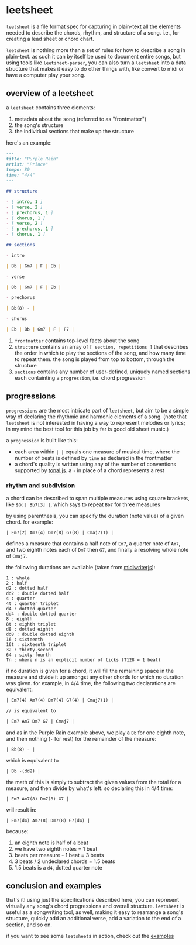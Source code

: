 # leetsheet

`leetsheet` is a file format spec for capturing in plain-text all the elements needed to describe the chords, rhythm, and structure of a song. i.e., for creating a lead sheet or chord chart.

`leetsheet` is nothing more than a set of rules for how to describe a song in plain-text. as such it can by itself be used to document entire songs, but using tools like `leetsheet-parser`, you can also turn a `leetsheet` into a data structure that makes it easy to do other things with, like convert to midi or have a computer play your song.

## overview of a leetsheet

a `leetsheet` contains three elements:

1. metadata about the song (referred to as "frontmatter")
2. the song's structure
3. the individual sections that make up the structure

here's an example:

```md
---
title: "Purple Rain"
artist: "Prince"
tempo: 80
time: "4/4"
---

## structure

- [ intro, 1 ]
- [ verse, 2 ]
- [ prechorus, 1 ]
- [ chorus, 1 ]
- [ verse, 2 ]
- [ prechorus, 1 ]
- [ chorus, 1 ]

## sections

- intro

| Bb | Gm7 | F | Eb |

- verse

| Bb | Gm7 | F | Eb |

- prechorus

| Bb(8) - |

- chorus

| Eb | Bb | Gm7 | F | F7 |
```

1. `frontmatter` contains top-level facts about the song
2. `structure` contains an array of `[ section, repetitions ]` that describes the order in which to play the sections of the song, and how many time to repeat them. the song is played from top to bottom, through the structure
3. `sections` contains any number of user-defined, uniquely named sections each containting a `progression`, i.e. chord progression

## progressions

`progressions` are the most intricate part of `leetsheet`, but aim to be a simple way of declaring the rhythmic and harmonic elements of a song. (note that `leetsheet` is not interested in having a way to represent melodies or lyrics; in my mind the best tool for this job by far is good old sheet music.)

a `progression` is built like this:

- each area within `| |` equals one measure of musical time, where the number of beats is defined by `time` as declared in the frontmatter
- a chord's quality is written using any of the number of conventions supported by [tonal.js](https://github.com/tonaljs/tonal/blob/main/packages/chord-type/data.ts). a `-` in place of a chord represents a rest

### rhythm and subdivision

a chord can be described to span multiple measures using square brackets, like
  so: `| Bb7[3] |`, which says to repeat `Bb7` for three measures

by using parenthesis, you can specify the duration (note value) of a given
  chord. for example:

  `| Em7(2) Am7(4) Dm7(8) G7(8) | Cmaj7(1) |`

defines a measure that contains a half note of `Em7`, a quarter note of `Am7`,
and two eighth notes each of `Dm7` then `G7`, and finally a resolving whole
note of `Cmaj7`.

the following durations are available (taken from [midiwriterjs](https://grimmdude.com/MidiWriterJS/docs/)):

```
1 : whole
2 : half
d2 : dotted half
dd2 : double dotted half
4 : quarter
4t : quarter triplet
d4 : dotted quarter
dd4 : double dotted quarter
8 : eighth
8t : eighth triplet
d8 : dotted eighth
dd8 : double dotted eighth
16 : sixteenth
16t : sixteenth triplet
32 : thirty-second
64 : sixty-fourth
Tn : where n is an explicit number of ticks (T128 = 1 beat)
```

if no duration is given for a chord, it will fill the remaining space in the
measure and divide it up amongst any other chords for which no duration was given. for example, in 4/4 time, the following two declarations are equivalent:

```txt
| Em7(4) Am7(4) Dm7(4) G7(4) | Cmaj7(1) |

// is equivalent to

| Em7 Am7 Dm7 G7 | Cmaj7 |
```

and as in the Purple Rain example above, we play a `Bb` for one eighth note, and
then nothing (`-` for rest) for the remainder of the measure:

```
| Bb(8) - |
```

which is equivalent to

```
| Bb -(dd2) |
```

the math of this is simply to subtract the given values from the total for
a measure, and then divide by what's left. so declaring this in 4/4 time:

```
| Em7 Am7(8) Dm7(8) G7 |
```

will result in:

```
| Em7(d4) Am7(8) Dm7(8) G7(d4) |
```

because:
1. an eighth note is half of a beat
2. we have two eighth notes = 1 beat
3. beats per measure - 1 beat = 3 beats
4. 3 beats / 2 undeclared chords = 1.5 beats
5. 1.5 beats is a `d4`, dotted quarter note

## conclusion and examples

that's it! using just the specifications described here, you can represent virtually any song's chord progressions and overall structure. `leetsheet` is useful as a songwriting tool, as well, making it easy to rearrange a song's structure, quickly add an additional verse, add a variation to the end of a section, and so on.

if you want to see some `leetsheet`s in action, check out the [examples]()
